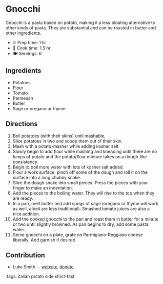 # Gnocchi

Gnocchi is a pasta based on potato, making it a less bloating alternative to
other kinds of pasta. They are substantial and can be roasted in butter and
other ingredients.

- ⏲ Prep time: 1 hr
- 🍳 Cook time: 1.5 hr
- 🍽 Servings: 6

## Ingredients

- Potatoes
- Flour
- Tomato
- Parmesan
- Butter
- Sage or oregano or thyme

## Directions

1. Boil potatoes (with their skins) until mashable.
2. Slice potatoes in two and scoop them out of their skin.
3. Mash with a potato-masher while adding kosher salt.
4. Slowly begin to add flour while mashing and kneading until there are no lumps of potato and the potato/flour mixture takes on a dough-like consistency.
5. Begin to boil more water with lots of kosher salt added.
6. Flour a work surface, pinch off some of the dough and roll it on the surface into a long chubby snake.
7. Slice the dough snake into small pieces. Press the pieces with your finger to make an indentation.
8. Add the pieces to the boiling water. They will rise to the top when they are ready.
9. In a pan, melt butter and add sprigs of sage (oregano or thyme will work as well, albeit are less traditional). Smashed tomato juices are also a nice addition.
10. Add the cooked gnocchi to the pan and roast them in butter for a minute or two until slightly browned. As pan begins to dry, add some pasta water.
11. Serve gnocchi on a plate, grate on Parmigiano-Reggiano cheese liberally. Add garnish if desired.

## Contribution

- Luke Smith -- [website](https://lukesmith.xyz), [donate](https://lukesmith.xyz/donate)

;tags: italian potato side strict-fast
